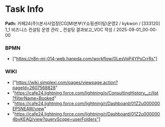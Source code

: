 # Task Info

**Path:** 카페24(주)\본사사업장\[CG]MI본부\Y쇼핑센터팀\운영2 / kykwon / [333120] 1_1 비즈니스 컨설팅 운영 관리 _ 컨설팅 결과보고_VOC 작성 / 2025-09-01_00-00-00

### BPMN
- ["https://n8n-mi-014-web.hanpda.com/workflow/0LesVqP4YPsCrrRs"]

### WIKI
- ["https://wiki.simplexi.com/pages/viewpage.action?pageId=2607568828"
- "https://cafe24.lightning.force.com/lightning/o/ConsultingHistory__c/list?filterName=Booked"
- "https://cafe24.lightning.force.com/lightning/r/Dashboard/01Z2u000000EP5NEAW/view"
- "https://cafe24.lightning.force.com/lightning/r/Dashboard/01Z2u0000004byKEAQ/view?queryScope=userFolders"]

